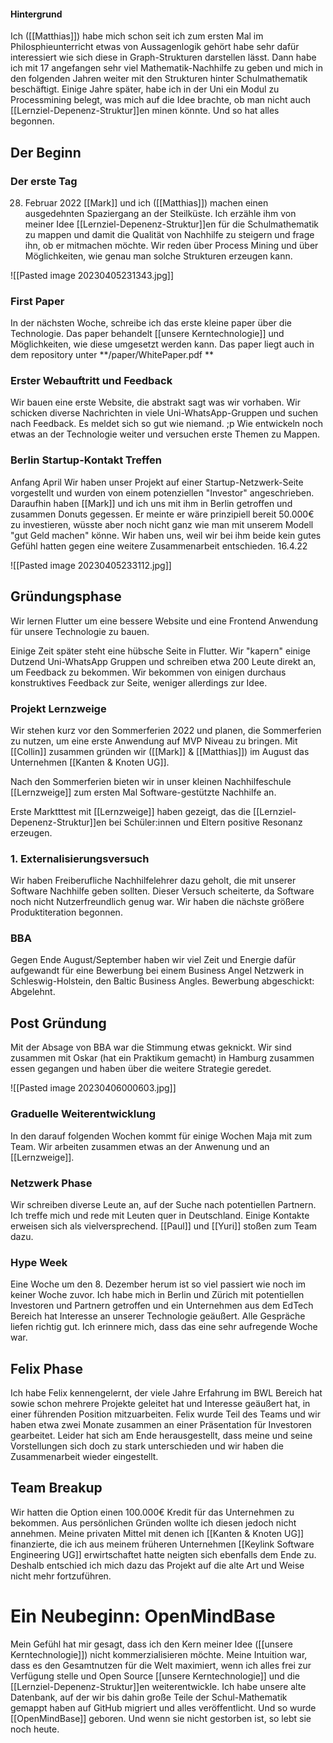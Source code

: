 #### Hintergrund

Ich ([[Matthias]]) habe mich schon seit ich zum ersten Mal im Philosphieunterricht etwas von Aussagenlogik gehört habe
sehr dafür interessiert wie sich diese in Graph-Strukturen darstellen lässt.
Dann habe ich mit 17 angefangen sehr viel Mathematik-Nachhilfe zu geben und mich in den folgenden Jahren weiter mit den
Strukturen hinter Schulmathematik beschäftigt.
Einige Jahre später, habe ich in der Uni ein Modul zu Processmining belegt, was mich auf die Idee brachte, ob man nicht
auch [[Lernziel-Depenenz-Struktur]]en minen könnte.
Und so hat alles begonnen.

## Der Beginn

### Der erste Tag

28. Februar 2022
    [[Mark]] und ich ([[Matthias]]) machen einen ausgedehnten Spaziergang an der Steilküste.
    Ich erzähle ihm von meiner Idee [[Lernziel-Depenenz-Struktur]]en für die Schulmathematik zu mappen und damit die
    Qualität von Nachhilfe zu steigern und frage ihn, ob er mitmachen möchte.
    Wir reden über Process Mining und über Möglichkeiten, wie genau man solche Strukturen erzeugen kann.

![[Pasted image 20230405231343.jpg]]

### First Paper

In der nächsten Woche, schreibe ich das erste kleine paper über die Technologie.
Das paper behandelt [[unsere Kerntechnologie]] und Möglichkeiten, wie diese umgesetzt werden kann.
Das paper liegt auch in dem repository unter **/paper/WhitePaper.pdf **

### Erster Webauftritt und Feedback

Wir bauen eine erste Website, die abstrakt sagt was wir vorhaben. Wir schicken diverse Nachrichten in viele Uni-WhatsApp-Gruppen und suchen nach Feedback.
Es meldet sich so gut wie niemand. ;p
Wie entwickeln noch etwas an der Technologie weiter und versuchen erste Themen zu Mappen.

### Berlin Startup-Kontakt Treffen

Anfang April
Wir haben unser Projekt auf einer Startup-Netzwerk-Seite vorgestellt und wurden von einem potenziellen "Investor" angeschrieben.
Daraufhin haben [[Mark]] und ich uns mit ihm in Berlin getroffen und zusammen Donuts gegessen.
Er meinte er wäre prinzipiell bereit 50.000€ zu investieren, wüsste aber noch nicht ganz wie man mit unserem Modell "gut Geld machen" könne.
Wir haben uns, weil wir bei ihm beide kein gutes Gefühl hatten gegen eine weitere Zusammenarbeit entschieden.
16.4.22

![[Pasted image 20230405233112.jpg]]

## Gründungsphase

Wir lernen Flutter um eine bessere Website und eine Frontend Anwendung für unsere Technologie zu bauen.

Einige Zeit später steht eine hübsche Seite in Flutter. Wir "kapern" einige Dutzend Uni-WhatsApp Gruppen und schreiben etwa 200 Leute direkt an, um Feedback zu bekommen.
Wir bekommen von einigen durchaus konstruktives Feedback zur Seite, weniger allerdings zur Idee.

### Projekt Lernzweige

Wir stehen kurz vor den Sommerferien 2022 und planen, die Sommerferien zu nutzen, um eine erste Anwendung auf MVP Niveau zu bringen.
Mit [[Collin]] zusammen gründen wir ([[Mark]] & [[Matthias]]) im August das Unternehmen [[Kanten & Knoten UG]].

Nach den Sommerferien bieten wir in unser kleinen Nachhilfeschule [[Lernzweige]] zum ersten Mal Software-gestützte Nachhilfe an.

Erste Marktttest mit [[Lernzweige]] haben gezeigt, das die [[Lernziel-Depenenz-Struktur]]en bei Schüler:innen und Eltern positive Resonanz erzeugen.

### 1. Externalisierungsversuch

Wir haben Freiberufliche Nachhilfelehrer dazu geholt, die mit unserer Software Nachhilfe geben sollten.
Dieser Versuch scheiterte, da Software noch nicht Nutzerfreundlich genug war.
Wir haben die nächste größere Produktiteration begonnen.

### BBA

Gegen Ende August/September haben wir viel Zeit und Energie dafür aufgewandt für eine Bewerbung bei einem Business Angel Netzwerk in Schleswig-Holstein, den Baltic Business Angles.
Bewerbung abgeschickt:
Abgelehnt.

## Post Gründung

Mit der Absage von BBA war die Stimmung etwas geknickt.
Wir sind zusammen mit Oskar (hat ein Praktikum gemacht) in Hamburg zusammen essen gegangen und haben über die weitere Strategie geredet.

![[Pasted image 20230406000603.jpg]]

### Graduelle Weiterentwicklung

In den darauf folgenden Wochen kommt für einige Wochen Maja mit zum Team.
Wir arbeiten zusammen etwas an der Anwenung und an [[Lernzweige]].

### Netzwerk Phase

Wir schreiben diverse Leute an, auf der Suche nach potentiellen Partnern. Ich treffe mich und rede mit Leuten quer in
Deutschland.
Einige Kontakte erweisen sich als vielversprechend.
[[Paul]] und [[Yuri]] stoßen zum Team dazu.

### Hype Week

Eine Woche um den 8. Dezember herum ist so viel passiert wie noch im keiner Woche zuvor.
Ich habe mich in Berlin und Zürich mit potentiellen Investoren und Partnern getroffen und ein Unternehmen aus dem EdTech Bereich hat Interesse an unserer Technologie geäußert. Alle Gespräche liefen richtig gut.
Ich erinnere mich, dass das eine sehr aufregende Woche war.

## Felix Phase

Ich habe Felix kennengelernt, der viele Jahre Erfahrung im BWL Bereich hat sowie schon mehrere Projekte geleitet hat und Interesse geäußert hat, in einer führenden Position mitzuarbeiten.
Felix wurde Teil des Teams und wir haben etwa zwei Monate zusammen an einer Präsentation für Investoren gearbeitet.
Leider hat sich am Ende herausgestellt, dass meine und seine Vorstellungen sich doch zu stark unterschieden und wir haben die Zusammenarbeit wieder eingestellt.

## Team Breakup

Wir hatten die Option einen 100.000€ Kredit für das Unternehmen zu bekommen. Aus persönlichen Gründen wollte ich diesen jedoch nicht annehmen.
Meine privaten Mittel mit denen ich [[Kanten & Knoten UG]] finanzierte, die ich aus meinem früheren
Unternehmen [[Keylink Software Engineering UG]] erwirtschaftet hatte neigten sich ebenfalls dem Ende zu.
Deshalb entschied ich mich dazu das Projekt auf die alte Art und Weise nicht mehr fortzuführen.

# Ein Neubeginn: OpenMindBase

Mein Gefühl hat mir gesagt, dass ich den Kern meiner Idee ([[unsere Kerntechnologie]]) nicht kommerzialisieren möchte.
Meine Intuition war, dass es den Gesamtnutzen für die Welt maximiert, wenn ich alles frei zur Verfügung stelle und Open Source [[unsere Kerntechnologie]] und die [[Lernziel-Depenenz-Struktur]]en weiterentwickle.
Ich habe unsere alte Datenbank, auf der wir bis dahin große Teile der Schul-Mathematik gemappt haben auf GitHub migriert und alles veröffentlicht.
Und so wurde [[OpenMindBase]] geboren.
Und wenn sie nicht gestorben ist, so lebt sie noch heute. 